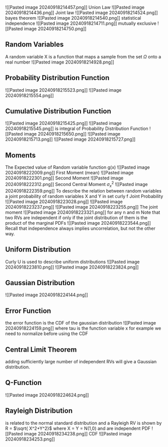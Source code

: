 ![[Pasted image 20240918214457.png]]
Union Law
![[Pasted image 20240918214436.png]]
Joint law
![[Pasted image 20240918214524.png]]
bayes theorem
![[Pasted image 20240918214540.png]]
statistical independence
![[Pasted image 20240918214711.png]]
mutually exclusive
![[Pasted image 20240918214750.png]]
## Random Variables
A random variable X is a function that maps a sample from the set $\Omega$ onto a real number
![[Pasted image 20240918214928.png]]
## Probability Distribution Function

![[Pasted image 20240918215523.png]]
![[Pasted image 20240918215554.png]]
## Cumulative Distribution Function
![[Pasted image 20240918215425.png]]
![[Pasted image 20240918215545.png]]
is integral of Probability Distribution Function
![[Pasted image 20240918215650.png]]
![[Pasted image 20240918215713.png]]
![[Pasted image 20240918215727.png]]
## Moments 

The Expected value of Random variable function g(x)
![[Pasted image 20240918222009.png]]
First Moment (mean)
![[Pasted image 20240918222301.png]]
Second Moment
![[Pasted image 20240918222312.png]]
Second Central Moment $\sigma^2_{x}$ 
![[Pasted image 20240918222359.png]]
To describe the relation between random variables a joint probability of random variables X and Y in set curly f
Joint Probability 
![[Pasted image 20240918223028.png]]
![[Pasted image 20240918223237.png]]
![[Pasted image 20240918223255.png]]
The joint moment 
![[Pasted image 20240918223321.png]]
for any n and m
Note that two RVs are independent if only if the joint distribution of them is the product of the marginal PDFs
![[Pasted image 20240918223544.png]]
Recall that independence always implies uncorrelation, but not the other way.

## Uniform Distribution
Curly U is used to describe uniform distributions
![[Pasted image 20240918223810.png]]
![[Pasted image 20240918223824.png]]
## Gaussian Distribution

![[Pasted image 20240918224144.png]]
## Error Function
the error function is the CDF of the gaussian distribution
![[Pasted image 20240918224159.png]]
where tau is the function variable x for example we need to normalize before using the CDF
## Central Limit Theorem
adding sufficiently large number of independent RVs will give a Gaussian distribution.
## Q-Function
![[Pasted image 20240918224624.png]]
## Rayleigh Distribution 
is related to the normal standard distribution and a Rayleigh RV is shown by R = $\sqrt{ X^2+Y^2}$ where X = Y = N(1,0) and are independent 
PDF 
![[Pasted image 20240918234238.png]]
CDF
![[Pasted image 20240918234253.png]]



